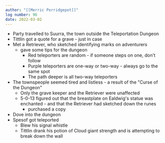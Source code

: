 ```yaml
---
author: "[[Merric Porridgepot]]"
log number: 96
date: 2022-03-02
---
```

- Party travelled to Suurra, the town outside the Teleportation Dungeon
- Tittlin got a quote for a grave - just in case
- Met a Retriever, who sketched identifying marks on adventurers
    - gave some tips for the dungeon
        - Red teleporters are random - if someone steps on one, don't follow 
        - Purple teleporters are one-way or two-way - always go to the same spot
        - The path deeper is all two-way teleporters
- The townspeople seemed tired and listless - a result of the "Curse of the Dungeon"
    - Only the grave keeper and the Retriever were unaffected
    - 5-0-13 figured out that the breastplate on Ealdwig's statue was enchanted - and that the Retriever had sketched down the runes
        - purchased a copy
- Dove into the dungeon
- Spesof got teleported
    - Blew his signal whistle
    - Tittlin drank his potion of Cloud giant strength and is attempting to break down the wall